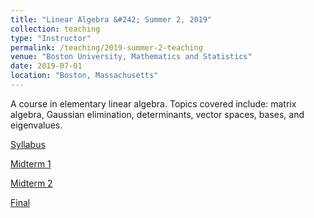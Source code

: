 ```yaml
---
title: "Linear Algebra &#242; Summer 2, 2019"
collection: teaching
type: "Instructor"
permalink: /teaching/2019-summer-2-teaching
venue: "Boston University, Mathematics and Statistics"
date: 2019-07-01
location: "Boston, Massachusetts"
---
```


A course in elementary linear algebra. Topics covered include: matrix algebra, Gaussian elimination, determinants, vector spaces, bases, and
eigenvalues.

[Syllabus](http://trevormnorton.github.io/files/MA_242_Syllabus_2019_2.pdf)

[Midterm 1](http://trevormnorton.github.io/files/MA_242_Midterm1_2019_2.pdf)

[Midterm 2](http://trevormnorton.github.io/files/MA_242_Midterm2_2019_2.pdf)

[Final](http://trevormnorton.github.io/files/MA_242_Final_2019_2.pdf)